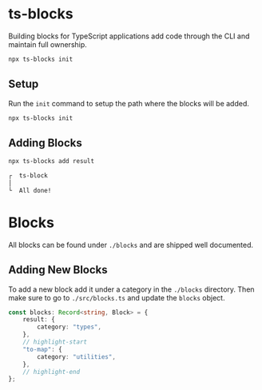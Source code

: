 # ts-blocks

Building blocks for TypeScript applications add code through the CLI and maintain full ownership.

```bash
npx ts-blocks init
```

## Setup

Run the `init` command to setup the path where the blocks will be added.

```bash
npx ts-blocks init
```

## Adding Blocks

```bash
npx ts-blocks add result

┌  ts-block
│
└  All done!
```

# Blocks

All blocks can be found under `./blocks` and are shipped well documented.

## Adding New Blocks

To add a new block add it under a category in the `./blocks` directory. Then make sure to go to `./src/blocks.ts` and update the `blocks` object.

```ts
const blocks: Record<string, Block> = {
	result: {
		category: "types",
	},
    // highlight-start
	"to-map": {
		category: "utilities",
	},
    // highlight-end
};
```
